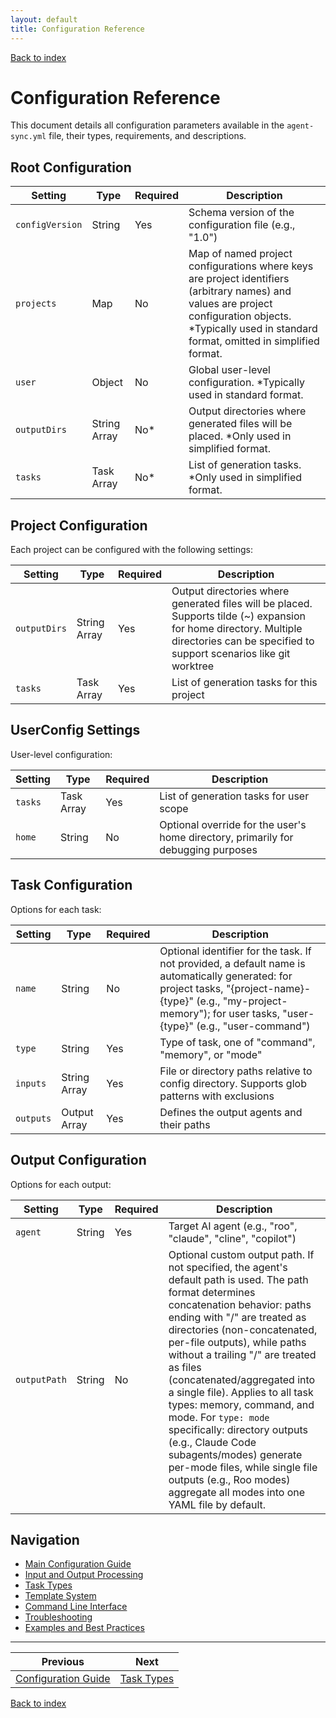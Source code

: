 ```yaml
---
layout: default
title: Configuration Reference
---
```


[Back to index](index.md)

# Configuration Reference

This document details all configuration parameters available in the `agent-sync.yml` file, their types, requirements, and descriptions.

## Root Configuration

| Setting | Type | Required | Description |
|---------|------|----------|-------------|
| `configVersion` | String | Yes | Schema version of the configuration file (e.g., "1.0") |
| `projects` | Map | No | Map of named project configurations where keys are project identifiers (arbitrary names) and values are project configuration objects. *Typically used in standard format, omitted in simplified format. |
| `user` | Object | No | Global user-level configuration. *Typically used in standard format. |
| `outputDirs` | String Array | No* | Output directories where generated files will be placed. *Only used in simplified format. |
| `tasks` | Task Array | No* | List of generation tasks. *Only used in simplified format. |

## Project Configuration

Each project can be configured with the following settings:

| Setting | Type | Required | Description |
|---------|------|----------|-------------|
| `outputDirs` | String Array | Yes | Output directories where generated files will be placed. Supports tilde (~) expansion for home directory. Multiple directories can be specified to support scenarios like git worktree |
| `tasks` | Task Array | Yes | List of generation tasks for this project |

## UserConfig Settings

User-level configuration:

| Setting | Type | Required | Description |
|---------|------|----------|-------------|
| `tasks` | Task Array | Yes | List of generation tasks for user scope |
| `home` | String | No | Optional override for the user's home directory, primarily for debugging purposes |

## Task Configuration

Options for each task:

| Setting | Type | Required | Description |
|---------|------|----------|-------------|
| `name` | String | No | Optional identifier for the task. If not provided, a default name is automatically generated: for project tasks, "{project-name}-{type}" (e.g., "my-project-memory"); for user tasks, "user-{type}" (e.g., "user-command") |
| `type` | String | Yes | Type of task, one of "command", "memory", or "mode" |
| `inputs` | String Array | Yes | File or directory paths relative to config directory. Supports glob patterns with exclusions |
| `outputs` | Output Array | Yes | Defines the output agents and their paths |

## Output Configuration

Options for each output:

| Setting | Type | Required | Description |
|---------|------|----------|-------------|
| `agent` | String | Yes | Target AI agent (e.g., "roo", "claude", "cline", "copilot") |
| `outputPath` | String | No | Optional custom output path. If not specified, the agent's default path is used. The path format determines concatenation behavior: paths ending with "/" are treated as directories (non-concatenated, per-file outputs), while paths without a trailing "/" are treated as files (concatenated/aggregated into a single file). Applies to all task types: memory, command, and mode. For `type: mode` specifically: directory outputs (e.g., Claude Code subagents/modes) generate per-mode files, while single file outputs (e.g., Roo modes) aggregate all modes into one YAML file by default. |

<!-- Duplicate Output Configuration section removed to avoid redundancy -->

## Navigation

- [Main Configuration Guide](config.md)
- [Input and Output Processing](input-output.md)
- [Task Types](task-types.md)
- [Template System](templates.md)
- [Command Line Interface](cli.md)
- [Troubleshooting](troubleshooting.md)
- [Examples and Best Practices](examples.md)

---

| Previous | Next |
|----------|------|
| [Configuration Guide](config.md) | [Task Types](task-types.md) |

[Back to index](index.md)